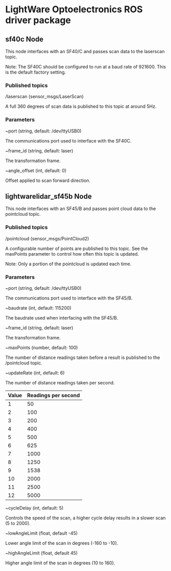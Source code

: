 # LightWare Optoelectronics ROS driver package

## sf40c Node

This node interfaces with an SF40/C and passes scan data to the laserscan topic.

Note: The SF40C should be configured to run at a baud rate of 921600. This is the default factory setting.

### Published topics
/laserscan (sensor_msgs/LaserScan)

A full 360 degrees of scan data is published to this topic at around 5Hz.

### Parameters
~port (string, default: /dev/ttyUSB0)

The communications port used to interface with the SF40C.

~frame_id (string, default: laser)

The transformation frame.

~angle_offset (int, default: 0)

Offset applied to scan forward direction.

## lightwarelidar_sf45b Node

This node interfaces with an SF45/B and passes point cloud data to the pointcloud topic.

### Published topics
/pointcloud (sensor_msgs/PointCloud2)

A configurable number of points are published to this topic. See the maxPoints parameter to control how often this topic is updated.

Note: Only a portion of the pointcloud is updated each time.

### Parameters
~port (string, default: /dev/ttyUSB0)

The communications port used to interface with the SF45/B.

~baudrate (int, default: 115200)

The baudrate used when interfacing with the SF45/B.

~frame_id (string, default: laser)

The transformation frame.

~maxPoints (number, default: 100)

The number of distance readings taken before a result is published to the /pointcloud topic.

~updateRate (int, default: 6)

The number of distance readings taken per second.

| Value | Readings per second |
|-------|---------------------|
| 1     | 50                  |
| 2     | 100                 |
| 3     | 200                 |
| 4     | 400                 |
| 5     | 500                 |
| 6     | 625                 |
| 7     | 1000                |
| 8     | 1250                |
| 9     | 1538                |
| 10    | 2000                |
| 11    | 2500                |
| 12    | 5000                |

~cycleDelay (int, default: 5)

Controls the speed of the scan, a higher cycle delay results in a slower scan (5 to 2000).

~lowAngleLimit (float, default -45)

Lower angle limit of the scan in degrees (-160 to -10).

~highAngleLimit (float, default 45)

Higher angle limit of the scan in degrees (10 to 160).

